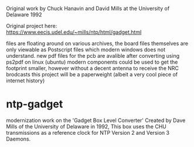 Original work by Chuck Hanavin and David Mills at the University of Delaware 1992

Original project here:
https://www.eecis.udel.edu/~mills/ntp/html/gadget.html

files are floating around on various archives, the board files themselves are only viewable as Postscript files which modern windows does not understand.
new pdf files for the pcb are avalible after converting using ps2pdf on linux (ubuntu)
modern components could be used to get the footprint smaller, however without a decent antenna to receive the NRC brodcasts
this project will be a paperweight (albeit a very cool piece of internet history)



# ntp-gadget
modernization work on the 'Gadget Box Level Converter' 
Created by Dave Mills of the University of Delaware in 1992,
This box uses the CHU transmissions as a reference clock for NTP Version 2 and Version 3 Daemons. 
